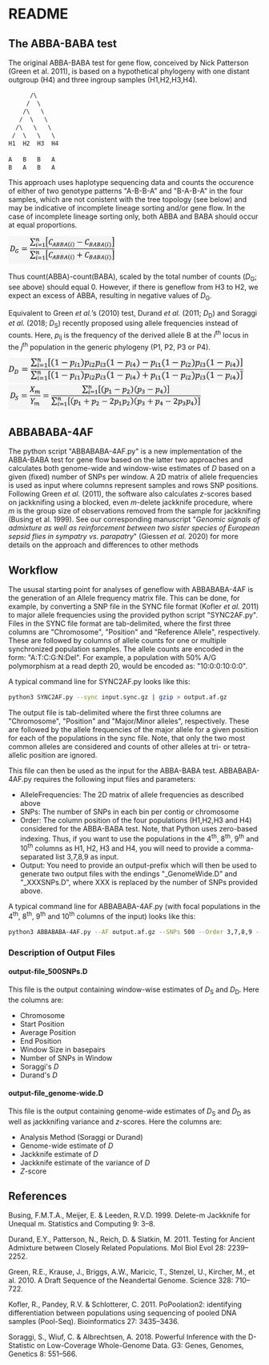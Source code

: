 # README

## The ABBA-BABA test

The original ABBA-BABA test for gene flow, conceived by Nick Patterson (Green et al. 2011), is based on a hypothetical phylogeny with one distant outgroup (H4) and three ingroup samples (H1,H2,H3,H4).

          /\
         /  \
        /\   \
       /  \   \
      /\   \   \
     /  \   \   \
    H1  H2  H3  H4

    A   B   B   A
    B   A   B   A

This approach uses haplotype sequencing data and counts the occurence of either of two genotype patterns "A-B-B-A" and "B-A-B-A" in the four samples, which are not conistent with the tree topology (see below) and may be indicative of incomplete lineage sorting and/or gene flow. In the case of incomplete lineage sorting only, both ABBA and BABA should occur at equal proportions.

<img src=/images/DG.png height="55" />

Thus count(ABBA)-count(BABA), scaled by the total number of counts (*D*<sub>G</sub>; see above) should equal 0. However, if there is geneflow from H3 to H2, we expect an excess of ABBA, resulting in negative values of *D*<sub>G</sub>.

Equivalent to Green *et al.*’s (2010) test, Durand *et al.* (2011; *D*<sub>D</sub>) and Soraggi *et al.* (2018; *D*<sub>S</sub>) recently proposed using allele frequencies instead of counts. Here, *p*<sub>ij</sub> is the frequency of the derived allele B at the *i*<sup>th</sup> locus in the *j*<sup>th</sup> population in the generic phylogeny (P1, P2, P3 or P4).

<img src=/images/DD.png height="50" />

<img src=/images/DS.png height="50" />

## ABBABABA-4AF

The python script "ABBABABA-4AF.py" is a new implementation of the ABBA-BABA test for gene flow based on the latter two approaches and calculates both genome-wide and window-wise estimates of *D* based on a given (fixed) number of SNPs per window. A 2D matrix of allele frequencies is used as input where columns represent samples and rows SNP positions. Following Green *et al.* (2011), the software also calculates *z*-scores based on jackknifing using a blocked, even *m*-delete jackknife procedure, where *m* is the group size of observations removed from the sample for jackknifing (Busing et al. 1999). See our corresponding manuscript "*Genomic signals of admixture as well as reinforcement between two sister species of European sepsid flies in sympatry vs. parapatry*" (Giessen *et al.* 2020) for more details on the approach and differences to other methods

## Workflow

The ususal starting point for analyses of geneflow with ABBABABA-4AF is the generation of an Allele frequency matrix file. This can be done, for example, by converting a SNP file in the SYNC file format (Kofler *et al.* 2011) to major allele frequencies using the provided python script "SYNC2AF.py". Files in the SYNC file format are tab-delimited, where the first three columns are "Chromosome", "Position" and "Reference Allele", respectively. These are followed by columns of allele counts for one or multiple synchronized population samples. The allele counts are encoded in the form: "A:T:C:G:N:Del". For example, a population with 50% A/G polymorphism at a read depth 20, would be encoded as: "10:0:0:10:0:0".

A typical command line for SYNC2AF.py looks like this:

```bash
python3 SYNC2AF.py --sync input.sync.gz | gzip > output.af.gz
```

The output file is tab-delimited where the first three columns are "Chromosome", "Position" and "Major/Minor alleles", respectively. These are followed by the allele frequencies of the major allele for a given position for each of the populations in the sync file. Note, that only the two most common alleles are considered and counts of other alleles at tri- or tetra-allelic position are ignored.

This file can then be used as the input for the ABBA-BABA test. ABBABABA-4AF.py requires the following input files and parameters:
* AlleleFrequencies: The 2D matrix of allele frequencies as described above
* SNPs: The number of SNPs in each bin per contig or chromosome
* Order: The column position of the four populations (H1,H2,H3 and H4) considered for the ABBA-BABA test. Note, that Python uses zero-based indexing. Thus, if you want to use the populations in the 4<sup>th</sup>, 8<sup>th</sup>, 9<sup>th</sup> and 10<sup>th</sup> columns as H1, H2, H3 and H4, you will need to provide a comma-separated list 3,7,8,9 as input.
* Output: You need to provide an output-prefix which will then be used to generate two output files with the endings "\_GenomeWide.D" and "\_XXXSNPs.D", where XXX is replaced by the number of SNPs provided above.

A typical command line for ABBABABA-4AF.py (with focal populations in the 4<sup>th</sup>, 8<sup>th</sup>, 9<sup>th</sup> and 10<sup>th</sup> columns of the input) looks like this:

```bash
python3 ABBABABA-4AF.py --AF output.af.gz --SNPs 500 --Order 3,7,8,9 --Output output-file
```
### Description of Output Files

#### output-file_500SNPs.D
This file is the output containing window-wise estimates of *D*<sub>S</sub> and *D*<sub>D</sub>. Here the columns are:
+ Chromosome
+ Start Position
+ Average Position
+ End Position
+ Window Size in basepairs
+ Number of SNPs in Window
+ Soraggi's *D*
+ Durand's *D*

#### output-file_genome-wide.D
This file is the output containing genome-wide estimates of *D*<sub>S</sub> and *D*<sub>D</sub> as well as jackknifing variance and *z*-scores. Here the columns are:
+ Analysis Method (Soraggi or Durand)
+ Genome-wide estimate of *D*
+ Jackknife estimate of *D*
+ Jackknife estimate of the variance of *D*
+ *Z*-score

## References

Busing, F.M.T.A., Meijer, E. & Leeden, R.V.D. 1999. Delete-m Jackknife for Unequal m. Statistics and Computing 9: 3–8.

Durand, E.Y., Patterson, N., Reich, D. & Slatkin, M. 2011. Testing for Ancient Admixture between Closely Related Populations. Mol Biol Evol 28: 2239–2252.

Green, R.E., Krause, J., Briggs, A.W., Maricic, T., Stenzel, U., Kircher, M., et al. 2010. A Draft Sequence of the Neandertal Genome. Science 328: 710–722.

Kofler, R., Pandey, R.V. & Schlotterer, C. 2011. PoPoolation2: identifying differentiation between populations using sequencing of pooled DNA samples (Pool-Seq). Bioinformatics 27: 3435–3436.

Soraggi, S., Wiuf, C. & Albrechtsen, A. 2018. Powerful Inference with the D-Statistic on Low-Coverage Whole-Genome Data. G3: Genes, Genomes, Genetics 8: 551–566.
